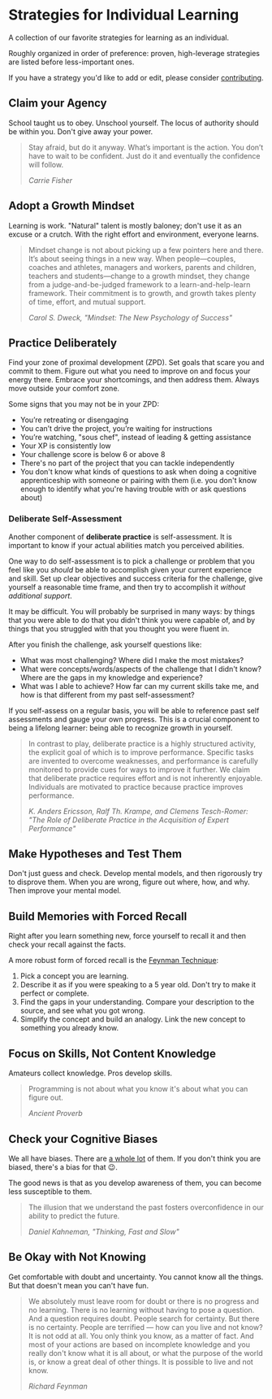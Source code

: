 # Strategies for Individual Learning

A collection of our favorite strategies for learning as an individual.

Roughly organized in order of preference: proven, high-leverage strategies are listed before less-important ones.

If you have a strategy you'd like to add or edit, please consider [contributing](../CONTRIBUTING.md).

## Claim your Agency

School taught us to obey. Unschool yourself. The locus of authority should be within you. Don't give away your power.

> Stay afraid, but do it anyway. What’s important is the action. You don’t have to wait to be confident. Just do it and eventually the confidence will follow.
>
> <cite>Carrie Fisher</cite>

## Adopt a Growth Mindset

Learning is work. "Natural" talent is mostly baloney; don't use it as an excuse or a crutch. With the right effort and environment, everyone learns.

> Mindset change is not about picking up a few pointers here and there. It’s about seeing things in a new way. When people—couples, coaches and athletes, managers and workers, parents and children, teachers and students—change to a growth mindset, they change from a judge-and-be-judged framework to a learn-and-help-learn framework. Their commitment is to growth, and growth takes plenty of time, effort, and mutual support.
>
> <cite>Carol S. Dweck, "Mindset: The New Psychology of Success"</cite>

## Practice Deliberately

Find your zone of proximal development (ZPD). Set goals that scare you and commit to them. Figure out what you need to improve on and focus your energy there. Embrace your shortcomings, and then address them. Always move outside your comfort zone.

Some signs that you may not be in your ZPD:

- You’re retreating or disengaging
- You can’t drive the project, you’re waiting for instructions
- You’re watching, "sous chef", instead of leading & getting assistance
- Your XP is consistently low
- Your challenge score is below 6 or above 8
- There's no part of the project that you can tackle independently
- You don't know what kinds of questions to ask when doing a cognitive apprenticeship with someone or pairing with them (i.e. you don't know enough to identify what you're having trouble with or ask questions about)

### Deliberate Self-Assessment

Another component of **deliberate practice** is self-assessment. It is important to know if your actual abilities match you perceived abilities.

One way to do self-assessment is to pick a challenge or problem that you feel like you _should_ be able to accomplish given your current experience and skill. Set up clear objectives and success criteria for the challenge, give yourself a reasonable time frame, and then try to accomplish it _without additional support_.

It may be difficult. You will probably be surprised in many ways: by things that you were able to do that you didn't think you were capable of, and by things that you struggled with that you thought you were fluent in.

After you finish the challenge, ask yourself questions like:

- What was most challenging? Where did I make the most mistakes?
- What were concepts/words/aspects of the challenge that I didn't know? Where are the gaps in my knowledge and experience?
- What was I able to achieve? How far can my current skills take me, and how is that different from my past self-assessment?

If you self-assess on a regular basis, you will be able to reference past self assessments and gauge your own progress. This is a crucial component to being a lifelong learner: being able to recognize growth in yourself.

> In contrast to play, deliberate practice is a highly structured activity, the explicit goal of which is to improve performance. Specific tasks are invented to overcome weaknesses, and performance is carefully monitored to provide cues for ways to improve it further. We claim that deliberate practice requires effort and is not inherently enjoyable. Individuals are motivated to practice because practice improves performance.
>
> <cite>K. Anders Ericsson, Ralf Th. Krampe, and Clemens Tesch-Romer: "The Role of Deliberate Practice in the Acquisition of Expert Performance"</cite>


## Make Hypotheses and Test Them

Don't just guess and check. Develop mental models, and then rigorously try to disprove them. When you are wrong, figure out where, how, and why. Then improve your mental model.

## Build Memories with Forced Recall

Right after you learn something new, force yourself to recall it and then check your recall against the facts.

A more robust form of forced recall is the [Feynman Technique][feynman-technique]:

1. Pick a concept you are learning.
1. Describe it as if you were speaking to a 5 year old. Don't try to make it perfect or complete.
1. Find the gaps in your understanding. Compare your description to the source, and see what you got wrong.
1. Simplify the concept and build an analogy. Link the new concept to something you already know.

## Focus on Skills, Not Content Knowledge

Amateurs collect knowledge. Pros develop skills.

> Programming is not about what you know it's about what you can figure out.
>
> <cite>Ancient Proverb</cite>


## Check your Cognitive Biases

We all have biases. There are [a whole lot][list-of-cog-biases] of them. If you don't think you are biased, there's a bias for that :wink:.

The good news is that as you develop awareness of them, you can become less susceptible to them.

> The illusion that we understand the past fosters overconfidence in our ability to predict the future.
>
> <cite>Daniel Kahneman, "Thinking, Fast and Slow"</cite>

## Be Okay with Not Knowing

Get comfortable with doubt and uncertainty. You cannot know all the things. But that doesn't mean you can't have fun.

> We absolutely must leave room for doubt or there is no progress and no learning. There is no learning without having to pose a question. And a question requires doubt. People search for certainty. But there is no certainty. People are terrified — how can you live and not know? It is not odd at all. You only think you know, as a matter of fact. And most of your actions are based on incomplete knowledge and you really don't know what it is all about, or what the purpose of the world is, or know a great deal of other things. It is possible to live and not know.
>
> <cite>Richard Feynman</cite>


<!-- LINKS -->

[feynman-technique]: https://www.scotthyoung.com/learnonsteroids/grab/TranscriptFeynman.pdf
[list-of-cog-biases]: https://en.wikipedia.org/wiki/List_of_cognitive_biases
